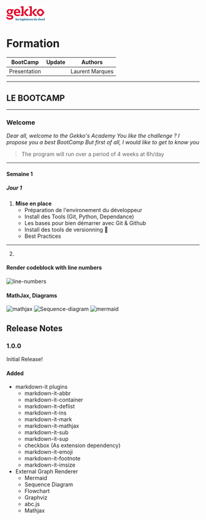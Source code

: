 <img src="images/LOGO_GEKKO_LES-INGENIEURS-DU-CLOUD_RVB-1_import.png"> 

# Formation


|   BootCamp   | Update |     Authors     |
|:------------:| ------ |:---------------:|
| Presentation |        | Laurent Marques |

---

## LE BOOTCAMP

---

### Welcome

_Dear all, welcome to the Gekko's Academy_ 
_You like the challenge ?_
_I propose you a  best BootCamp_
_But first of all, I would like to get to know you_

>The program will run over a period of 4 weeks at 6h/day

---

#### **Semaine** 1

##### **Jour 1**

  1. **Mise en place**
     - Préparation de l'environement du développeur
     - Install des Tools (Git, Python, Dependance)
     - Les bases pour bien démarrer avec Git & Github
     - Install des tools de versionning :tada:
     - Best Practices
  
  ---

  2. 

#### Render codeblock with line numbers

![line-numbers](https://i.imgur.com/X31HZqm.png)

#### MathJax, Diagrams

![mathjax](https://i.imgur.com/6vpxBbo.png)
![Sequence-diagram](https://i.imgur.com/pinXrf6.png)
![mermaid](https://i.imgur.com/M15g6It.png)

## Release Notes

### 1.0.0

Initial Release!

#### Added

- markdown-it plugins
  - markdown-it-abbr
  - markdown-it-container
  - markdown-it-deflist
  - markdown-it-ins
  - markdown-it-mark
  - markdown-it-mathjax
  - markdown-it-sub
  - markdown-it-sup
  - checkbox (As extension dependency)
  - markdown-it-emoji
  - markdown-it-footnote
  - markdown-it-imsize
- External Graph Renderer
  - Mermaid
  - Sequence Diagram
  - Flowchart
  - Graphviz
  - abc.js
  - Mathjax
